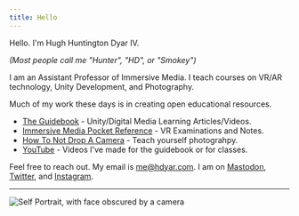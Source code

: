 ```yaml
---
title: Hello
---
```

Hello. I'm Hugh Huntington Dyar IV.

*(Most people call me "Hunter", "HD", or "Smokey")*

I am an Assistant Professor of Immersive Media. I teach courses on VR/AR technology, Unity Development, and Photography.

Much of my work these days is in creating open educational resources.
- [The Guidebook](https://guidebook.hdyar.com) - Unity/Digital Media Learning Articles/Videos.
- [Immersive Media Pocket Reference](https://impr.hdyar.com) - VR Examinations and Notes.
- [How To Not Drop A Camera](http://howtonotdropacamera.com) - Teach yourself photograhpy.
- [YouTube](youtube.com/hunterdyar) - Videos I've made for the guidebook or for classes.

Feel free to reach out. My email is me@hdyar.com. I am on [Mastodon](https://mastodon.gamedev.place/@hdyar), [Twitter](http://twitter.com/hdyar), and [Instagram](https://instagram.com/notdroppingcameras).

---

![Self Portrait, with face obscured by a camera](/photography/self.jpg)